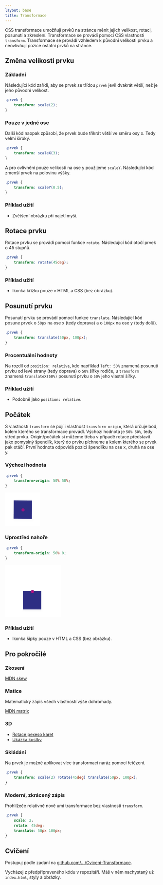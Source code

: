 ```yaml
---
layout: base
title: Transformace
---
```


CSS transformace umožňují prvků na stránce měnit jejich velikost, rotaci, posunutí a zkreslení. Transformace se provádí pomocí CSS vlastnosti `transform`. Transformace se provádí vzhledem k původní velikosti prvku a neovlivňují pozice ostatní prvků na stránce.

## Změna velikosti prvku

### Základní

Následující kód zařídí, aby se prvek se třídou `prvek` jevil dvakrát větší, než je jeho původní velikost.

```css
.prvek {
	transform: scale(2);
}
```

### Pouze v jedné ose

Další kód naopak způsobí, že prvek bude třikrát větší ve směru osy x. Tedy velmi široký.

```css
.prvek {
	transform: scaleX(3);
}
```

A pro ovlivnění pouze velikosti na ose y použijeme `scaleY`. Následující kód zmenší prvek na polovinu výšky.

```css
.prvek {
	transform: scaleY(0.5);
}
```

### Příklad užití

- Zvětšení obrázku při najetí myši.

## Rotace prvku

Rotace prvku se provádí pomocí funkce `rotate`. Následující kód otočí prvek o 45 stupňů.

```css
.prvek {
	transform: rotate(45deg);
}
```

### Příklad užití

- Ikonka křížku pouze v HTML a CSS (bez obrázku).

## Posunutí prvku

Posunutí prvku se provádí pomocí funkce `translate`. Následující kód posune prvek o `50px` na ose x (tedy doprava) a o `100px` na ose y (tedy dolů).

```css
.prvek {
	transform: translate(50px, 100px);
}
```

### Procentuální hodnoty

Na rozdíl od `position: relative`, kde například `left: 50%` znamená posunutí prvku od levé strany (tedy doprava) o `50%` šířky rodiče, u `transform` znamená `translateX(50%)` posunutí prvku o `50%` jeho vlastní šířky.

### Příklad užití

- Podobně jako `position: relative`.

## Počátek

S vlastností `transform` se pojí i vlastnost `transform-origin`, která určuje bod, kolem kterého se transformace provádí. Výchozí hodnota je `50% 50%`, tedy střed prvku. Origin/počátek si můžeme třeba v případě rotace představit jako pomyslný špendlík, který do prvku píchneme a kolem kterého se prvek pak otáčí. První hodnota odpovídá pozici špendlíku na ose x, druhá na ose y.

### Výchozí hodnota

```css
.prvek {
	transform-origin: 50% 50%;
}
```

![transform-origin: 50% 50%](static/screenshots/transform-origin-center.gif)

### Uprostřed nahoře

```css
.prvek {
	transform-origin: 50% 0;
}
```

![transform-origin: 50% 0](static/screenshots/transform-origin-top.gif)

### Příklad užití

- Ikonka šipky pouze v HTML a CSS (bez obrázku).

## Pro pokročilé

### Zkosení

[MDN skew](https://developer.mozilla.org/en-US/docs/Web/CSS/transform-function/skew)

### Matice

Matematický zápis všech vlastností výše dohromady.

[MDN matrix](https://developer.mozilla.org/en-US/docs/Web/CSS/transform-function/matrix)

### 3D

- [Rotace pexeso karet](https://czechitas-podklady.cz/cviceni-pexeso/)
- [Ukázka kostky](https://codepen.io/alvaromontoro/pen/dyzggdp)

### Skládání

Na prvek je možné aplikovat více transformací naráz pomocí řetězení.

```css
.prvek {
	transform: scale(2) rotate(45deg) translate(50px, 100px);
}
```

### Moderní, zkrácený zápis

Prohlížeče relativně nově umí transformace bez vlastnosti `transform`.

```css
.prvek {
	scale: 2;
	rotate: 45deg;
	translate: 50px 100px;
}
```

## Cvičení

Postupuj podle zadání na [github.com/…/Cviceni-Transformace](https://github.com/Czechitas-podklady-WEB/Cviceni-Transformace).

Vycházej z předpřipraveného kódu v repozitáři. Máš v něm nachystaný už `index.html`, styly a obrázky.
